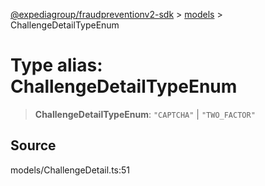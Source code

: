 [@expediagroup/fraudpreventionv2-sdk](../../index.md) > [models](../index.md) > ChallengeDetailTypeEnum

# Type alias: ChallengeDetailTypeEnum

> **ChallengeDetailTypeEnum**: `"CAPTCHA"` \| `"TWO_FACTOR"`

## Source

models/ChallengeDetail.ts:51
